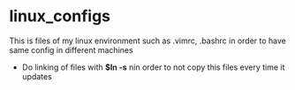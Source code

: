 # linux_configs
This is files of my linux environment such as .vimrc, .bashrc in order to have same config in different machines

- Do linking of files with **$ln -s** nin order to not copy this files every time it updates
